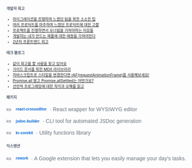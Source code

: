 
<span style="color:#4E5968; font-size:10px;">

#### 개발자 회고
- [마이그레이션을 진행하며 느꼈던 팀을 위한 소소한 팁](https://klmhyeonwooo.tistory.com/183)<br>
- [여러 프로덕트를 마주하며 느꼈던 프로덕트에 대한 고찰](https://klmhyeonwooo.tistory.com/172)<br>
- [프로젝트를 진행하면서 오너쉽을 가져야하는 이유들](https://klmhyeonwooo.tistory.com/149)<br>
- [개발자는 내가 만드는 제품에 대한 애정을 가져야한다](https://klmhyeonwooo.tistory.com/122)<br>
- [2년차 프론트엔드 회고](https://klmhyeonwooo.tistory.com/167)<br>

#### 테크 블로그
- [같이 회고를 할 사람을 찾고 있어요](https://klmhyeonwooo.tistory.com/200)<br>
- [가이드 문서를 위한 MDX 라이브러리](https://klmhyeonwooo.tistory.com/199)<br>
- [자바스크립트로 스타일을 변경한다면 rAF(requestAnimationFrame)를 사용해보세요!](https://klmhyeonwooo.tistory.com/198)<br>
- [Promise.all 말고 Promise.allSettled는 어떤가요?](https://klmhyeonwooo.tistory.com/197)<br>
- [선언적 프로그래밍에 대한 착각과 오해를 읽고](https://klmhyeonwooo.tistory.com/195)<br>


#### 패키지
<ul style="list-style: none; padding: 0; margin: 0; font-family: sans-serif; line-height: 1.8;">
  <li style="display: flex; align-items: center; gap: 8px; margin-bottom: 6px;">
    <img width="17" height="auto" alt="icon" src="https://github.com/user-attachments/assets/69ee1f1e-b92d-45b8-b534-941ee871efd4" />
    <a href="https://www.npmjs.com/package/crosseditor-react" style="text-decoration: none; color: #0366d6; font-weight: 600;">react-crosseditor</a>
    <span style="color: #6a737d; font-size: 14px;"> · React wrapper for WYSIWYG editor</span>
  </li>
  <li style="display: flex; align-items: center; gap: 8px; margin-bottom: 6px;">
    <img width="17" height="auto" alt="icon" src="https://github.com/user-attachments/assets/69ee1f1e-b92d-45b8-b534-941ee871efd4" />
    <a href="https://www.npmjs.com/package/jsdoc-builder" style="text-decoration: none; color: #0366d6; font-weight: 600;">jsdoc-builder</a>
    <span style="color: #6a737d; font-size: 14px;"> · CLI tool for automated JSDoc generation</span>
  </li>
  <li style="display: flex; align-items: center; gap: 8px;">
    <img width="17" height="auto" alt="icon" src="https://github.com/user-attachments/assets/69ee1f1e-b92d-45b8-b534-941ee871efd4" />
    <a href="https://www.npmjs.com/package/kr-corekit" style="text-decoration: none; color: #0366d6; font-weight: 600;">kr-corekit</a>
    <span style="color: #6a737d; font-size: 14px;"> · Utility functions library</span>
  </li>
</ul>

#### 익스텐션
<ul style="list-style: none; padding: 0; margin: 0; font-family: sans-serif; line-height: 1.8;">
  <li style="display: flex; align-items: center; gap: 8px; margin-bottom: 6px;">
    <img width="17" height="auto" alt="icon" src="https://lh3.googleusercontent.com/eTtZ8knd4vZNHki7EAPmjtpFYwGETSrP3fh6iGnX4tQy4-1Zb11ArU2zphDMZq1AU29smycrkv8ReS_vDMDdvGOZ=s120" />
    <a href="https://chromewebstore.google.com/detail/rework/mibhdihagebcbcmifindjenkaoikajim?hl=ko" style="text-decoration: none; color: #0366d6; font-weight: 600;">rework</a>
    <span style="color: #6a737d; font-size: 14px;"> · A Google extension that lets you easily manage your day's tasks.</span>
  </li>
</ul>
